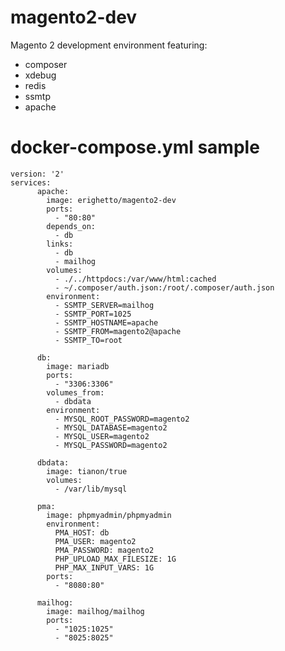 # magento2-dev
Magento 2 development environment featuring:
* composer
* xdebug
* redis
* ssmtp
* apache

# docker-compose.yml sample

    version: '2'  
    services:
          apache:
            image: erighetto/magento2-dev
            ports:
              - "80:80"
            depends_on:
              - db
            links:
              - db
              - mailhog
            volumes:
              - ./../httpdocs:/var/www/html:cached
              - ~/.composer/auth.json:/root/.composer/auth.json
            environment:
              - SSMTP_SERVER=mailhog
              - SSMTP_PORT=1025
              - SSMTP_HOSTNAME=apache
              - SSMTP_FROM=magento2@apache 
              - SSMTP_TO=root
        
          db:
            image: mariadb
            ports:
              - "3306:3306"
            volumes_from:
              - dbdata
            environment:
              - MYSQL_ROOT_PASSWORD=magento2
              - MYSQL_DATABASE=magento2
              - MYSQL_USER=magento2
              - MYSQL_PASSWORD=magento2
        
          dbdata:
            image: tianon/true
            volumes:
              - /var/lib/mysql
        
          pma:
            image: phpmyadmin/phpmyadmin
            environment:
              PMA_HOST: db
              PMA_USER: magento2
              PMA_PASSWORD: magento2
              PHP_UPLOAD_MAX_FILESIZE: 1G
              PHP_MAX_INPUT_VARS: 1G
            ports:
              - "8080:80"
        
          mailhog:
            image: mailhog/mailhog
            ports:
              - "1025:1025"
              - "8025:8025"

